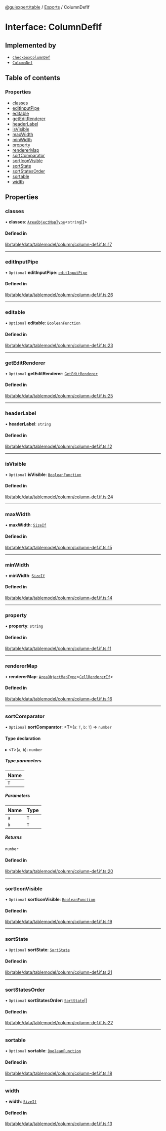 [@guiexpert/table](../README.md) / [Exports](../modules.md) / ColumnDefIf

# Interface: ColumnDefIf

## Implemented by

- [`CheckboxColumnDef`](../classes/CheckboxColumnDef.md)
- [`ColumnDef`](../classes/ColumnDef.md)

## Table of contents

### Properties

- [classes](ColumnDefIf.md#classes)
- [editInputPipe](ColumnDefIf.md#editinputpipe)
- [editable](ColumnDefIf.md#editable)
- [getEditRenderer](ColumnDefIf.md#geteditrenderer)
- [headerLabel](ColumnDefIf.md#headerlabel)
- [isVisible](ColumnDefIf.md#isvisible)
- [maxWidth](ColumnDefIf.md#maxwidth)
- [minWidth](ColumnDefIf.md#minwidth)
- [property](ColumnDefIf.md#property)
- [rendererMap](ColumnDefIf.md#renderermap)
- [sortComparator](ColumnDefIf.md#sortcomparator)
- [sortIconVisible](ColumnDefIf.md#sorticonvisible)
- [sortState](ColumnDefIf.md#sortstate)
- [sortStatesOrder](ColumnDefIf.md#sortstatesorder)
- [sortable](ColumnDefIf.md#sortable)
- [width](ColumnDefIf.md#width)

## Properties

### classes

• **classes**: [`AreaObjectMapType`](../modules.md#areaobjectmaptype)\<`string`[]\>

#### Defined in

[lib/table/data/tablemodel/column/column-def.if.ts:17](https://github.com/guiexperttable/ge-table/blob/7d8ffe2/libs/table/src/lib/table/data/tablemodel/column/column-def.if.ts#L17)

___

### editInputPipe

• `Optional` **editInputPipe**: [`editInputPipe`](editInputPipe.md)

#### Defined in

[lib/table/data/tablemodel/column/column-def.if.ts:26](https://github.com/guiexperttable/ge-table/blob/7d8ffe2/libs/table/src/lib/table/data/tablemodel/column/column-def.if.ts#L26)

___

### editable

• `Optional` **editable**: [`BooleanFunction`](../modules.md#booleanfunction)

#### Defined in

[lib/table/data/tablemodel/column/column-def.if.ts:23](https://github.com/guiexperttable/ge-table/blob/7d8ffe2/libs/table/src/lib/table/data/tablemodel/column/column-def.if.ts#L23)

___

### getEditRenderer

• `Optional` **getEditRenderer**: [`GetEditRenderer`](../modules.md#geteditrenderer)

#### Defined in

[lib/table/data/tablemodel/column/column-def.if.ts:25](https://github.com/guiexperttable/ge-table/blob/7d8ffe2/libs/table/src/lib/table/data/tablemodel/column/column-def.if.ts#L25)

___

### headerLabel

• **headerLabel**: `string`

#### Defined in

[lib/table/data/tablemodel/column/column-def.if.ts:12](https://github.com/guiexperttable/ge-table/blob/7d8ffe2/libs/table/src/lib/table/data/tablemodel/column/column-def.if.ts#L12)

___

### isVisible

• `Optional` **isVisible**: [`BooleanFunction`](../modules.md#booleanfunction)

#### Defined in

[lib/table/data/tablemodel/column/column-def.if.ts:24](https://github.com/guiexperttable/ge-table/blob/7d8ffe2/libs/table/src/lib/table/data/tablemodel/column/column-def.if.ts#L24)

___

### maxWidth

• **maxWidth**: [`SizeIf`](SizeIf.md)

#### Defined in

[lib/table/data/tablemodel/column/column-def.if.ts:15](https://github.com/guiexperttable/ge-table/blob/7d8ffe2/libs/table/src/lib/table/data/tablemodel/column/column-def.if.ts#L15)

___

### minWidth

• **minWidth**: [`SizeIf`](SizeIf.md)

#### Defined in

[lib/table/data/tablemodel/column/column-def.if.ts:14](https://github.com/guiexperttable/ge-table/blob/7d8ffe2/libs/table/src/lib/table/data/tablemodel/column/column-def.if.ts#L14)

___

### property

• **property**: `string`

#### Defined in

[lib/table/data/tablemodel/column/column-def.if.ts:11](https://github.com/guiexperttable/ge-table/blob/7d8ffe2/libs/table/src/lib/table/data/tablemodel/column/column-def.if.ts#L11)

___

### rendererMap

• **rendererMap**: [`AreaObjectMapType`](../modules.md#areaobjectmaptype)\<[`CellRendererIf`](CellRendererIf.md)\>

#### Defined in

[lib/table/data/tablemodel/column/column-def.if.ts:16](https://github.com/guiexperttable/ge-table/blob/7d8ffe2/libs/table/src/lib/table/data/tablemodel/column/column-def.if.ts#L16)

___

### sortComparator

• `Optional` **sortComparator**: \<T\>(`a`: `T`, `b`: `T`) => `number`

#### Type declaration

▸ \<`T`\>(`a`, `b`): `number`

##### Type parameters

| Name |
| :------ |
| `T` |

##### Parameters

| Name | Type |
| :------ | :------ |
| `a` | `T` |
| `b` | `T` |

##### Returns

`number`

#### Defined in

[lib/table/data/tablemodel/column/column-def.if.ts:20](https://github.com/guiexperttable/ge-table/blob/7d8ffe2/libs/table/src/lib/table/data/tablemodel/column/column-def.if.ts#L20)

___

### sortIconVisible

• `Optional` **sortIconVisible**: [`BooleanFunction`](../modules.md#booleanfunction)

#### Defined in

[lib/table/data/tablemodel/column/column-def.if.ts:19](https://github.com/guiexperttable/ge-table/blob/7d8ffe2/libs/table/src/lib/table/data/tablemodel/column/column-def.if.ts#L19)

___

### sortState

• `Optional` **sortState**: [`SortState`](../modules.md#sortstate)

#### Defined in

[lib/table/data/tablemodel/column/column-def.if.ts:21](https://github.com/guiexperttable/ge-table/blob/7d8ffe2/libs/table/src/lib/table/data/tablemodel/column/column-def.if.ts#L21)

___

### sortStatesOrder

• `Optional` **sortStatesOrder**: [`SortState`](../modules.md#sortstate)[]

#### Defined in

[lib/table/data/tablemodel/column/column-def.if.ts:22](https://github.com/guiexperttable/ge-table/blob/7d8ffe2/libs/table/src/lib/table/data/tablemodel/column/column-def.if.ts#L22)

___

### sortable

• `Optional` **sortable**: [`BooleanFunction`](../modules.md#booleanfunction)

#### Defined in

[lib/table/data/tablemodel/column/column-def.if.ts:18](https://github.com/guiexperttable/ge-table/blob/7d8ffe2/libs/table/src/lib/table/data/tablemodel/column/column-def.if.ts#L18)

___

### width

• **width**: [`SizeIf`](SizeIf.md)

#### Defined in

[lib/table/data/tablemodel/column/column-def.if.ts:13](https://github.com/guiexperttable/ge-table/blob/7d8ffe2/libs/table/src/lib/table/data/tablemodel/column/column-def.if.ts#L13)

